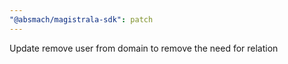 ```yaml
---
"@absmach/magistrala-sdk": patch
---
```


Update remove user from domain to remove the need for relation
